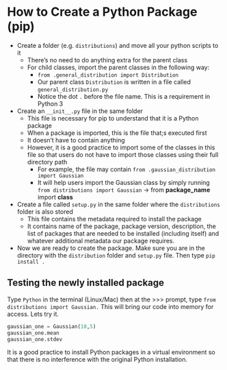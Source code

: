 # How to Create a Python Package (pip)

- Create a folder (e.g. `distributions`) and move all your python scripts to it
    - There’s no need to do anything extra for the parent class
    - For child classes, import the parent classes in the following way:
        - `from .general_distribution import Distribution`
        - Our parent class `Distribution` is written in a file called `general_distribution.py`
        - Notice the dot `.` before the file name. This is a requirement in Python 3
- Create an `__init__.py` file in the same folder
    - This file is necessary for pip to understand that it is a Python package
    - When a package is imported, this is the file that;s executed first
    - It doesn’t have to contain anything
    - However, it is a good practice to import some of the classes in this file so that users do not have to import those classes using their full directory path
        - For example, the file may contain `from .gaussian_distribution import Gaussian`
        - It will help users import the Gaussian class by simply running `from distributions import Gaussian` → from **package_name** import **class**
- Create a file called `setup.py` in the same folder where the `distributions` folder is also stored
    - This file contains the metadata required to install the package
    - It contains name of the package, package version, description, the list of packages that are needed to be installed (including itself) and whatever additional metadata our package requires.
- Now we are ready to create the package. Make sure you are in the directory with the `distribution` folder and `setup.py` file. Then type `pip install .`

## **Testing the newly installed package**

Type `Python` in the terminal (Linux/Mac) then at the >>> prompt, type `from distributions import Gaussian.`
This will bring our code into memory for access. Lets try it.

```python
gaussian_one = Gaussian(10,5)
gaussian_one.mean
gaussian_one.stdev
```

It is a good practice to install Python packages in a virtual environment so that there is no interference with the original Python installation.